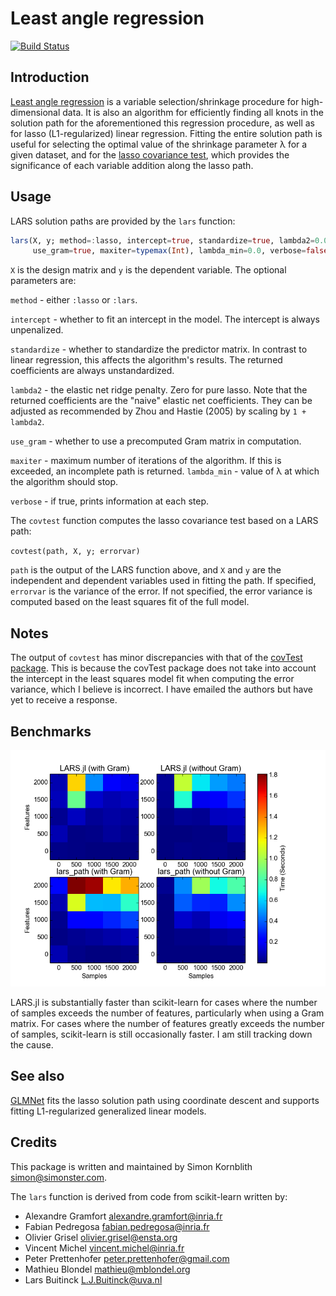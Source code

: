 # Least angle regression

[![Build Status](https://travis-ci.org/simonster/LARS.jl.png)](https://travis-ci.org/simonster/LARS.jl)

## Introduction

[Least angle regression](http://en.wikipedia.org/wiki/Least-angle_regression)
is a variable selection/shrinkage procedure for high-dimensional data. It is
also an algorithm for efficiently finding all knots in the solution path for
the aforementioned this regression procedure, as well as for lasso
(L1-regularized) linear regression. Fitting the entire solution path is useful
for selecting the optimal value of the shrinkage parameter λ for a given
dataset, and for the [lasso covariance test](http://arxiv.org/abs/1301.7161),
which provides the significance of each variable addition along the lasso path.

## Usage

LARS solution paths are provided by the `lars` function:

```julia
lars(X, y; method=:lasso, intercept=true, standardize=true, lambda2=0.0,
     use_gram=true, maxiter=typemax(Int), lambda_min=0.0, verbose=false)
```

`X` is the design matrix and `y` is the dependent variable. The optional parameters are:

`method` - either `:lasso` or `:lars`.

`intercept` - whether to fit an intercept in the model. The intercept is
always unpenalized.

`standardize` - whether to standardize the predictor matrix. In contrast to
linear regression, this affects the algorithm's results. The returned
coefficients are always unstandardized.

`lambda2` - the elastic net ridge penalty. Zero for pure lasso. Note that the
returned coefficients are the "naive" elastic net coefficients. They can be
adjusted as recommended by Zhou and Hastie (2005) by scaling by `1 + lambda2`.

`use_gram` - whether to use a precomputed Gram matrix in computation.

`maxiter` - maximum number of iterations of the algorithm. If this is
exceeded, an incomplete path is returned. `lambda_min` - value of λ at which
the algorithm should stop.

`verbose` - if true, prints information at each step.

The `covtest` function computes the lasso covariance test based on a LARS path:

`covtest(path, X, y; errorvar)`

`path` is the output of the LARS function above, and `X` and `y` are the
independent and dependent variables used in fitting the path. If specified,
`errorvar` is the variance of the error. If not specified, the error variance
is computed based on the least squares fit of the full model.

## Notes

The output of `covtest` has minor discrepancies with that of the [covTest
package](http://cran.r-project.org/web/packages/covTest/index.html). This is
because the covTest package does not take into account the intercept in the
least squares model fit when computing the error variance, which I believe is
incorrect. I have emailed the authors but have yet to receive a response.

## Benchmarks

![scikit-learn Performance Comparison](/benchmark/performance.png)

LARS.jl is substantially faster than scikit-learn for cases where the number
of samples exceeds the number of features, particularly when using a Gram
matrix. For cases where the number of features greatly exceeds the number of
samples, scikit-learn is still occasionally faster. I am still tracking down
the cause.

## See also

[GLMNet](https://github.com/simonster/GLMNet.jl) fits the lasso solution path
using coordinate descent and supports fitting L1-regularized generalized
linear models.

## Credits

This package is written and maintained by Simon Kornblith <simon@simonster.com>.

The `lars` function is derived from code from scikit-learn written by:
- Alexandre Gramfort <alexandre.gramfort@inria.fr>
- Fabian Pedregosa <fabian.pedregosa@inria.fr>
- Olivier Grisel <olivier.grisel@ensta.org>
- Vincent Michel <vincent.michel@inria.fr>
- Peter Prettenhofer <peter.prettenhofer@gmail.com>
- Mathieu Blondel <mathieu@mblondel.org>
- Lars Buitinck <L.J.Buitinck@uva.nl>
